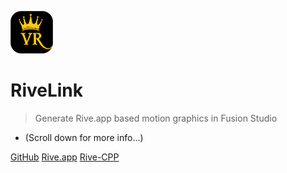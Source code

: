 <!-- _coverpage.md -->

![Logo](Images/icon-kartavr.png)

# RiveLink

> Generate Rive.app based motion graphics in Fusion Studio

- (Scroll down for more info...)

[GitHub](https://github.com/Kartaverse/RiveLink)
[Rive.app](https://rive.app/)
[Rive-CPP](https://github.com/rive-app/rive-cpp)
